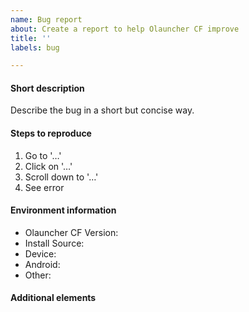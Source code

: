 ```yaml
---
name: Bug report
about: Create a report to help Olauncher CF improve
title: ''
labels: bug

---
```


<!--
Thank you for your help in making Olauncher CF better!

Guide to a good bug-report:
• Please search existing bug/crash reports reports to avoid creating duplicates.
• Give your bug report a good name (no generics like "Error" or "Bug"), so others can easily identify the topic of your issue.
• Describe the bug in a short but concise way.
• If you have a screenshot or screen recording of the bug, link them at the end of this issue.
• Also make sure to fill out the environment information. This info is valuable when trying to fix your described bug.
-->

#### Short description <!-- to be filled in -->
Describe the bug in a short but concise way.

#### Steps to reproduce <!-- to be filled in -->
1. Go to '…'
2. Click on '…'
3. Scroll down to '…'
4. See error

#### Environment information <!-- to be filled in -->
- Olauncher CF Version: <!-- e.g. 0.X.X -->
- Install Source: <!-- e.g. F-Droid/GitHub? -->
- Device: <!-- e.g. OnePlus 8T -->
- Android: <!-- e.g. 11, Stock, ROM -->
- Other: <!-- e.g. battery optimization enabled -->

#### Additional elements

<!-- Screenshot or Screen recording file -->
